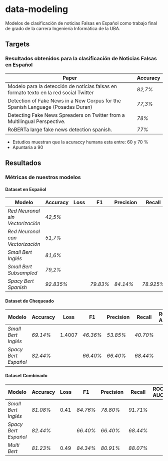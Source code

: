 # data-modeling
Modelos de clasificación de noticias Falsas en Español como trabajo final de grado de la carrera Ingeniería Informática de la UBA.

## Targets 
### Resultados obtenidos para la clasificación de Noticias Falsas en Español
Paper |   Accuracy
------ |  -------------
Modelo para la detección de noticias falsas en formato texto en la red social Twitter | _82,7%_
Detection of Fake News in a New Corpus for the Spanish Language (Posadas Duran) | _77,3%_
Detecting Fake News Spreaders on Twitter from a Multilingual Perspective. | _78%_
RoBERTa large fake news detection spanish. | _77%_

- Estudios muestran que la acuraccy humana esta entre: 60 y 70 %
- Apuntaria a 90

## Resultados
### Métricas de nuestros modelos

#### Dataset en Español
Modelo |   Accuracy  |   Loss  |   F1  |   Precision  |   Recall
------ |  -------------|  ------|  ------|  ------|  ------
_Red Neuronal sin Vectorización_ | _42,5%_ |  |  |  
_Red Neuronal con Vectorización_ | _51,7%_ |  |  |  
_Small Bert Inglés_ | _81,6%_ |  |  |  
_Small Bert Subsampled_ | _79,2%_ |  |  |  
_Spacy Bert Spanish_ | _92.835%_ |  | _79.83%_ |  _84.14%_|  _78.925%_ 

#### Dataset de Chequeado
Modelo |   Accuracy  |   Loss  |   F1  |   Precision  |   Recall |   ROC AUC
------ |  -------------|  ------|  ------|  ------|  ------  |  ------  
_Small Bert Inglés_ | _69.14%_ | 1.4007|  _46.36%_ | _53.85%_ |  _40.70%_
_Spacy Bert Español_ | _82.44%_ | |  _66.40%_ | _66.40%_ |  _68.44%_

#### Dataset Combinado
Modelo |   Accuracy  |   Loss  |   F1  |   Precision  |   Recall |   ROC AUC
------ |  -------------|  ------|  ------|  ------|  ------  |  ------  
_Small Bert Inglés_ | _81.08%_ | 0.41 | _84.76%_| _78.80%_ | _91.71%_ 
_Spacy Bert Español_ | _82.44%_ | |  _66.40%_ | _66.40%_ |  _68.44%_
_Multi Bert_ | _81.23%_ | 0.49 | _84.34%_| _80.91%_ | _88.07%_ 
